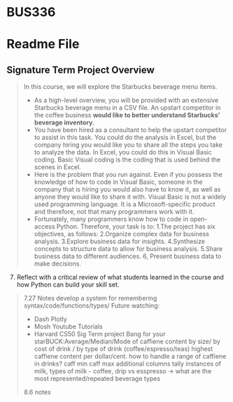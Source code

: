 # BUS336

# Readme File
## Signature Term Project Overview
>In this course, we will explore the Starbucks beverage menu items. 
>* As a high-level overview, you will be provided with an extensive Starbucks beverage menu in a CSV file. An upstart competitor in the coffee business **would like to better understand Starbucks’ beverage inventory.**
>* You have been hired as a consultant to help the upstart competitor to assist in this task. You could do the analysis in Excel, but the company hiring you would like you to share all the steps you take to analyze the data. In Excel, you could do this in Visual Basic coding. Basic Visual coding is the coding that is used behind the scenes in Excel. 
>* Here is the problem that you run against. Even if you possess the knowledge of how to code in Visual Basic, someone in the company that is hiring you would also have to know it, as well as anyone they would like to share it with. Visual Basic is not a widely used programming language. It is a Microsoft-specific product and therefore, not that many programmers work with it.
>* Fortunately, many programmers know how to code in open-access Python. Therefore, your task is to:
1.The project has six objectives, as follows:
2.Organize complex data for business analysis.
3.Explore business data for insights.
4.Synthesize concepts to structure data to allow for business analysis.
5.Share business data to different audiences.
6, Present business data to make decisions.
7. Reflect with a critical review of what students learned in the course and how Python can build your skill set. 

>7.27 Notes
>develop a system for remembering syntax/code/functions/types/
>Future watching:
>* Dash Plotly
>* Mosh Youtube Tutorials
>* Harvard CS50
> Sig Term project
> Bang for your starBUCK:Average/Median/Mode of caffiene content by size/ by cost of drink / by type of drink (coffee/espresso/teas)
>  highest caffiene content per dollar/cent. 
> how to handle a range of caffiene in drinks? caff min caff max additional columns
>  tally instances of milk, types of milk - coffee, drip vs esspresso -> what are the most represented/repeated beverage types
>
>8.6 notes
>
